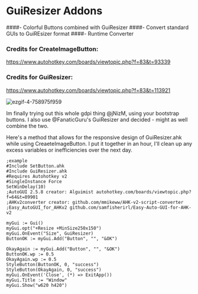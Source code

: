 # GuiResizer Addons

####- Colorful Buttons combined with GuiResizer
####- Convert standard GUIs to GuiREsizer format
####- Runtime Converter


### Credits for CreateImageButton: 
https://www.autohotkey.com/boards/viewtopic.php?f=83&t=93339

### Credits for GuiResizer: 
https://www.autohotkey.com/boards/viewtopic.php?f=83&t=113921

![ezgif-4-758975f959](https://github.com/samfisherirl/GuiResizer-plus-CreateImageButton.ahk-for-v2/assets/98753696/b30eccaa-faa9-42a7-ae3a-ef345383c1b8)

Im finally trying out this whole gdpi thing @jNizM, using your bootstrap buttons.
I also use @FanaticGuru's GuiResizer and decided - might as well combine the two.

Here's a method that allows for the responsive design of GuiResizer.ahk while using CreaeteImageButton. I put it together in an hour, I'll clean up any excess variables or inefficiencies over the next day.
 

```ahk
;example 
#Include SetButton.ahk
#Include GuiResizer.ahk
#Requires Autohotkey v2
#SingleInstance Force
SetWinDelay(10)
;AutoGUI 2.5.8 creator: Alguimist autohotkey.com/boards/viewtopic.php?f=64&t=89901
;AHKv2converter creator: github.com/mmikeww/AHK-v2-script-converter
;Easy_AutoGUI_for_AHKv2 github.com/samfisherirl/Easy-Auto-GUI-for-AHK-v2

myGui := Gui()
myGui.opt("+Resize +MinSize250x150")
myGui.OnEvent("Size", GuiResizer)
ButtonOK := myGui.Add("Button", "", "&OK")

OkayAgain := myGui.Add("Button", "", "&OK")
ButtonOK.wp := 0.5
OkayAgain.wp := 0.5
StyleButton(ButtonOK, 0, "success")
StyleButton(OkayAgain, 0, "success")
myGui.OnEvent('Close', (*) => ExitApp())
myGui.Title := "Window"
myGui.Show("w620 h420")
```
